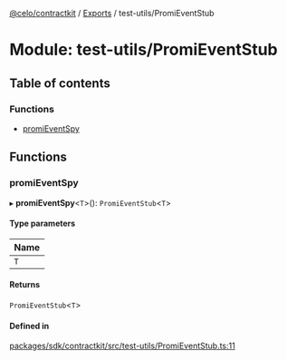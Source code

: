 [@celo/contractkit](../README.md) / [Exports](../modules.md) / test-utils/PromiEventStub

# Module: test-utils/PromiEventStub

## Table of contents

### Functions

- [promiEventSpy](test_utils_PromiEventStub.md#promieventspy)

## Functions

### promiEventSpy

▸ **promiEventSpy**\<`T`\>(): `PromiEventStub`\<`T`\>

#### Type parameters

| Name |
| :------ |
| `T` |

#### Returns

`PromiEventStub`\<`T`\>

#### Defined in

[packages/sdk/contractkit/src/test-utils/PromiEventStub.ts:11](https://github.com/celo-org/developer-tooling/blob/master/packages/sdk/contractkit/src/test-utils/PromiEventStub.ts#L11)
